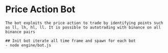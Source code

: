 # Price Action Bot
    
    The bot exploits the price action to trade by identifying points such as ll, lh, hl, ll. It is possible to autotrading with binance on all binance pairs

    ## Init bot iterate all time frame and spawn for each bot
    - node engine/bot.js    

